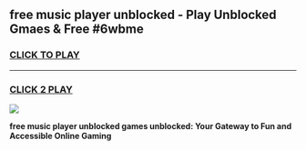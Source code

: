 
## free music player unblocked - Play Unblocked Gmaes & Free #6wbme
<h3>
<a href="https://news.freeplayer.one?title=free_music_player_unblocked&ref=26F">CLICK TO PLAY</a></h3>
<hr>

<h3>
<a href="https://news.freeplayer.one?title=free_music_player_unblocked&ref=26F">CLICK 2 PLAY</a>
  
</h3>

<a href="https://news.freeplayer.one?title=free_music_player_unblocked&ref=26F/"><img src="https://clearcache.store/games.png"></a>


**free music player unblocked games unblocked: Your Gateway to Fun and Accessible Online Gaming**

